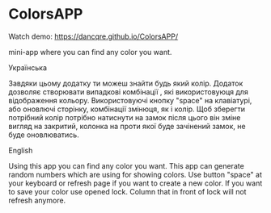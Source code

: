 # ColorsAPP

Watch demo: https://dancqre.github.io/ColorsAPP/

mini-app where you can find any color you want.

Українська

Завдяки цьому додатку ти можеш знайти будь який колір. Додаток дозволяє створювати випадкові комбінації , які використовуюця для відображення кольору.
Використовуючі кнопку "space" на клавіатурі, або оновлючі сторінку, комбінації змінюця, як і колір.
Щоб зберегти потрібний колір потрібно натиснути на замок
після цього він зміне вигляд на закритий, колонка на проти якої буде зачінений замок, не буде оновлюватись.

English

Using this app you can find any color you want. This app can generate random numbers which are using for showing colors.
Use button "space" at your keyboard or refresh page if you want to create a new color.
If you want to save your color use opened lock. Сolumn that in front of lock will not refresh anymore.

